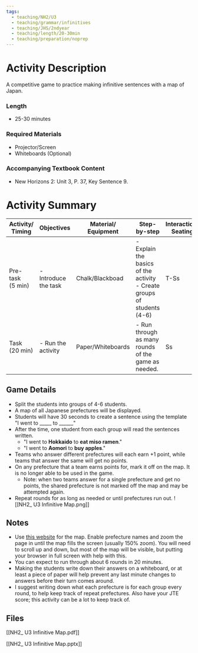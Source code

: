 ```yaml
---
tags:
  - teaching/NH2/U3
  - teaching/grammar/infinitives
  - teaching/JHS/2ndyear
  - teaching/length/20-30min
  - teaching/preparation/noprep
---
```

# Activity Description
A competitive game to practice making infinitive sentences with a map of Japan.
### Length
- 25-30 minutes
### Required Materials
- Projector/Screen
- Whiteboards (Optional)
### Accompanying Textbook Content
- New Horizons 2: Unit 3, P. 37, Key Sentence 9.
# Activity Summary

| **Activity/<br>Timing** | **Objectives**       | Material/<br>Equipment | Step-by-step                                                              | Interaction/<br>Seating |
| ----------------------- | -------------------- | ---------------------- | ------------------------------------------------------------------------- | ----------------------- |
| Pre-task <br>(5 min)    | - Introduce the task | Chalk/Blackboad        | - Explain the basics of the activity<br>- Create groups of students (4-6) | T-Ss                    |
| Task <br>(20 min)       | - Run the activity   | Paper/Whiteboards      | - Run through as many rounds of the game as needed.<br>                   | Ss                      |
## Game Details
- Split the students into groups of 4-6 students.
- A map of all Japanese prefectures will be displayed.
- Students will have 30 seconds to create a sentence using the template "I went to \_\_\_\_\_ to \_\_\_\_\_\_"
- After the time, one student from each group will read the sentences written.
	- "I went to **Hokkaido** to **eat miso ramen**."
	- "I went to **Aomori** to **buy apples**."
- Teams who answer different prefectures will each earn +1 point, while teams that answer the same will get no points.
- On any prefecture that a team earns points for, mark it off on the map. It is no longer able to be used in the game.
	- Note: when two teams answer for a single prefecture and get no points, the shared prefecture is not marked off the map and may be attempted again.
- Repeat rounds for as long as needed or until prefectures run out.
![[NH2_ U3 Infinitive Map.png]]
## Notes
- Use [this website](https://www.mapchart.net/japan.html) for the map. Enable prefecture names and zoom the page in until the map fills the screen (usually 150% zoom). You will need to scroll up and down, but most of the map will be visible, but putting your browser in full screen with help with this.
- You can expect to run through about 6 rounds in 20 minutes.
- Making the students write down their answers on a whiteboard, or at least a piece of paper will help prevent any last minute changes to answers before their turn comes around.
- I suggest writing down what each prefecture is for each group every round, to help keep track of repeat prefectures. Also have your JTE score; this activity can be a lot to keep track of.
## Files
[[NH2_ U3 Infinitive Map.pdf]]

[[NH2_ U3 Infinitive Map.pptx]]
